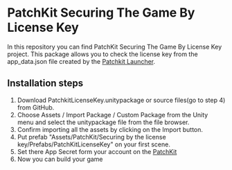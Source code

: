 # PatchKit Securing The Game By License Key

In this repository you can find PatchKit Securing The Game By License Key project.
This package allows you to check the license key from the app_data.json file created by the [Patchkit Launcher](http://docs.patchkit.net/launcher_overview.html).

## Installation steps

 1. Download PatchkitLicenseKey.unitypackage or source files(go to step 4) from GitHub.
 2. Choose Assets / Import Package / Custom Package from the Unity menu and select the unitypackage file from the file browser.
 3. Confirm importing all the assets by clicking on the Import button.
 4. Put prefab "Assets/PatchKit/Securing by the license key/Prefabs/PatchKitLicenseKey" on your first scene.
 5. Set there App Secret form your account on the [PatchKit](https://panel.patchkit.net/)
 6. Now you can build your game
